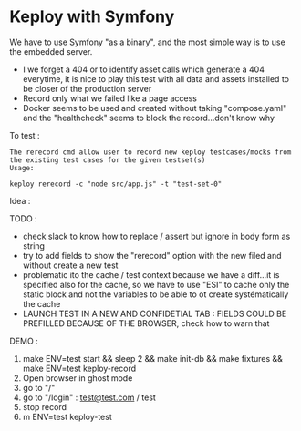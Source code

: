 # Keploy with Symfony

We have to use Symfony "as a binary", and the most simple way is to use the embedded server.

- I we forget a 404 or to identify asset calls which generate a 404 everytime, it is nice to play this test with all data and assets
installed to be closer of the production server
- Record only what we failed like a page access
- Docker seems to be used and created without taking "compose.yaml" and the "healthcheck" seems to block the record...don't know why

To test : 

```
The rerecord cmd allow user to record new keploy testcases/mocks from the existing test cases for the given testset(s)
Usage:

keploy rerecord -c "node src/app.js" -t "test-set-0"
```

Idea : 

TODO : 

- check slack to know how to replace / assert but ignore in body form as string
- try to add fields to show the "rerecord" option with the new filed and without create a new test
- problematic ito the cache / test context because we have a diff...it is specified also for the cache, so we have to
  use "ESI" to cache only the static block and not the variables to be able to ot create systématically the cache
- LAUNCH TEST IN A NEW AND CONFIDETIAL TAB : FIELDS COULD BE PREFILLED BECAUSE OF THE BROWSER, check how to warn that

DEMO : 

1. make ENV=test start && sleep 2 && make init-db && make fixtures && make ENV=test keploy-record
2. Open browser in ghost mode
3. go to "/"
4. go to "/login" : test@test.com / test
5. stop record
6. m ENV=test keploy-test

